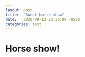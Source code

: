 ```yaml
---
layout: post
title:  "Sweet horse show"
date:   2020-09-12 22:30:00 -0500
categories: test
---
```

# Horse show!